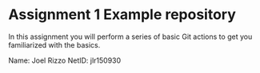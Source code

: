 # Assignment 1 Example repository

In this assignment you will perform a series of basic Git actions to get you familiarized with the basics.

Name: Joel Rizzo
NetID: jlr150930